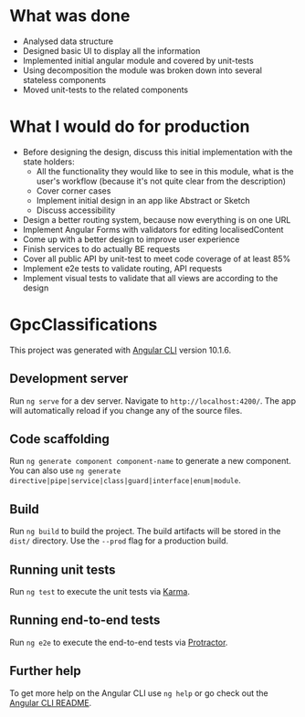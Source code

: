 # What was done
- Analysed data structure
- Designed basic UI to display all the information
- Implemented initial angular module and covered by unit-tests
- Using decomposition the module was broken down into several stateless components
- Moved unit-tests to the related components

# What I would do for production
- Before designing the design, discuss this initial implementation with the state holders:
  - All the functionality they would like to see in this module, what is the user's workflow (because it's not quite clear from the description)
  - Cover corner cases
  - Implement initial design in an app like Abstract or Sketch
  - Discuss accessibility
- Design a better routing system, because now everything is on one URL
- Implement Angular Forms with validators for editing localisedContent
- Come up with a better design to improve user experience
- Finish services to do actually BE requests
- Cover all public API by unit-test to meet code coverage of at least 85%
- Implement e2e tests to validate routing, API requests
- Implement visual tests to validate that all views are according to the design


# GpcClassifications

This project was generated with [Angular CLI](https://github.com/angular/angular-cli) version 10.1.6.

## Development server

Run `ng serve` for a dev server. Navigate to `http://localhost:4200/`. The app will automatically reload if you change any of the source files.

## Code scaffolding

Run `ng generate component component-name` to generate a new component. You can also use `ng generate directive|pipe|service|class|guard|interface|enum|module`.

## Build

Run `ng build` to build the project. The build artifacts will be stored in the `dist/` directory. Use the `--prod` flag for a production build.

## Running unit tests

Run `ng test` to execute the unit tests via [Karma](https://karma-runner.github.io).

## Running end-to-end tests

Run `ng e2e` to execute the end-to-end tests via [Protractor](http://www.protractortest.org/).

## Further help

To get more help on the Angular CLI use `ng help` or go check out the [Angular CLI README](https://github.com/angular/angular-cli/blob/master/README.md).
